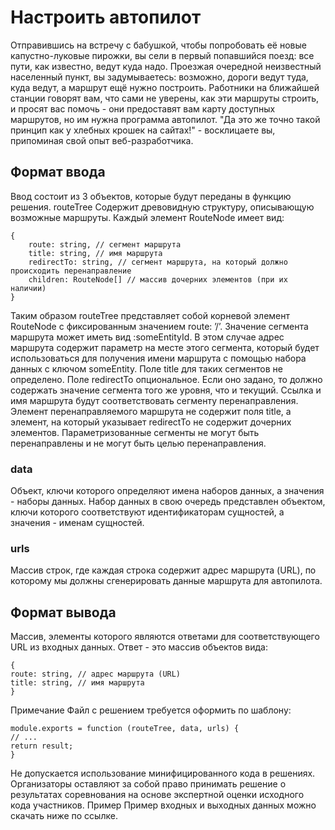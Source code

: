 # Настроить автопилот
Отправившись на встречу с бабушкой, чтобы попробовать её новые капустно-луковые пирожки, вы сели в первый попавшийся поезд: все пути, как известно, ведут куда надо.
Проезжая очередной неизвестный населенный пункт, вы задумываетесь: возможно, дороги ведут туда, куда ведут, а маршрут ещё нужно построить. Работники на ближайшей станции говорят вам, что сами не уверены, как эти маршруты строить, и просят вас помочь - они предоставят вам карту доступных маршрутов, но им нужна программа автопилот.
"Да это же точно такой принцип как у хлебных крошек на сайтах!" - восклицаете вы, припоминая свой опыт веб-разработчика.
## Формат ввода
Ввод состоит из 3 объектов, которые будут переданы в функцию решения.
routeTree
Содержит древовидную структуру, описывающую возможные маршруты. Каждый элемент RouteNode имеет вид:

```
{
    route: string, // сегмент маршрута
    title: string, // имя маршрута
    redirectTo: string, // сегмент маршрута, на который должно происходить перенаправление
    children: RouteNode[] // массив дочерних элементов (при их наличии)
}
```
Таким образом routeTree представляет собой корневой элемент RouteNode с фиксированным значением route: ’/’.
Значение сегмента маршрута может иметь вид :someEntityId. В этом случае адрес маршрута содержит параметр на месте этого сегмента, который будет использоваться для получения имени маршрута с помощью набора данных с ключом someEntity. Поле title для таких сегментов не определено.
Поле redirectTo опциональное. Если оно задано, то должно содержать значение сегмента того же уровня, что и текущий. Ссылка и имя маршрута будут соответствовать сегменту перенаправления. Элемент перенаправляемого маршрута не содержит поля title, а элемент, на который указывает redirectTo не содержит дочерних элементов. Параметризованные сегменты не могут быть перенаправлены и не могут быть целью перенаправления.
 ### data
Объект, ключи которого определяют имена наборов данных, а значения - наборы данных. Набор данных в свою очередь представлен объектом, ключи которого соответствуют идентификаторам сущностей, а значения - именам сущностей.
 ### urls
Массив строк, где каждая строка содержит адрес маршрута (URL), по которому мы должны сгенерировать данные маршрута для автопилота.
## Формат вывода
Массив, элементы которого являются ответами для соответствующего URL из входных данных.
Ответ - это массив объектов вида:
```
{
route: string, // адреc маршрута (URL)
title: string, // имя маршрута
}
```
Примечание
Файл с решением требуется оформить по шаблону:
```
module.exports = function (routeTree, data, urls) {
// ...
return result;
}
```
Не допускается использование минифицированного кода в решениях. Организаторы оставляют за собой право принимать решение о результатах соревнования на основе экспертной оценки исходного кода участников.
Пример
Пример входных и выходных данных можно скачать ниже по ссылке.
